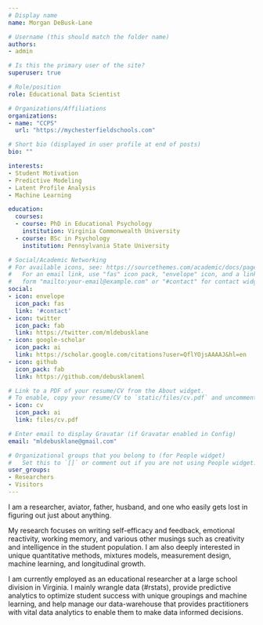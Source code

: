 ```yaml
---
# Display name
name: Morgan DeBusk-Lane

# Username (this should match the folder name)
authors:
- admin

# Is this the primary user of the site?
superuser: true

# Role/position
role: Educational Data Scientist 

# Organizations/Affiliations
organizations:
- name: "CCPS"
  url: "https://mychesterfieldschools.com"

# Short bio (displayed in user profile at end of posts)
bio: ""

interests:
- Student Motivation
- Predictive Modeling
- Latent Profile Analysis
- Machine Learning

education:
  courses:
  - course: PhD in Educational Psychology
    institution: Virginia Commonwealth University
  - course: BSc in Psychology
    institution: Pennsylvania State University

# Social/Academic Networking
# For available icons, see: https://sourcethemes.com/academic/docs/page-builder/#icons
#   For an email link, use "fas" icon pack, "envelope" icon, and a link in the
#   form "mailto:your-email@example.com" or "#contact" for contact widget.
social:
- icon: envelope
  icon_pack: fas
  link: '#contact'
- icon: twitter
  icon_pack: fab
  link: https://twitter.com/mldebusklane
- icon: google-scholar
  icon_pack: ai
  link: https://scholar.google.com/citations?user=QflYOjsAAAAJ&hl=en
- icon: github
  icon_pack: fab
  link: https://github.com/debusklaneml

# Link to a PDF of your resume/CV from the About widget.
# To enable, copy your resume/CV to `static/files/cv.pdf` and uncomment the lines below.
- icon: cv
  icon_pack: ai
  link: files/cv.pdf

# Enter email to display Gravatar (if Gravatar enabled in Config)
email: "mldebusklane@gmail.com"

# Organizational groups that you belong to (for People widget)
#   Set this to `[]` or comment out if you are not using People widget.
user_groups:
- Researchers
- Visitors
---
```


I am a researcher, aviator, father, husband, and one who easily gets lost in figuring out just about anything.

My research focuses on writing self-efficacy and feedback, emotional reactivity, working memory, and various other musings such as creativity and intelligence in the student population. I am also deeply interested in unique quantitative methods, mixtures models, measurement design, machine learning, and longitudinal growth.

I am currently employed as an educational researcher at a large school division in Virginia. I mainly wrangle data (#rstats), provide predictive analytics to optimize student success with unique groupings and machine learning, and help manage our data-warehouse that provides practitioners with vital data analytics to enable them to make data informed decisions.
